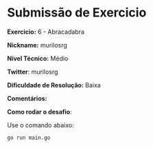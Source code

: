 # Submissão de Exercicio

**Exercicio:** 6 - Abracadabra

**Nickname:** murilosrg

**Nível Técnico:** Médio

**Twitter**: murilosrg

**Dificuldade de Resolução:** Baixa

**Comentários:**

**Como rodar o desafio**:

Use o comando abaixo:

```bash
go run main.go
```
